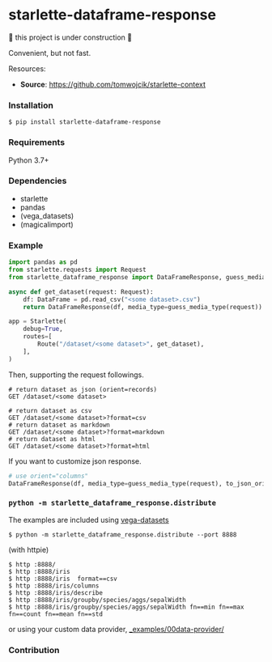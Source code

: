 # starlette-dataframe-response

:construction: this project is under construction :construction:

Convenient, but not fast.

Resources:

* **Source**: https://github.com/tomwojcik/starlette-context

### Installation 

`$ pip install starlette-dataframe-response`


### Requirements
Python 3.7+

### Dependencies

- starlette
- pandas
- (vega_datasets)
- (magicalimport)

### Example

```python
import pandas as pd
from starlette.requests import Request
from starlette_dataframe_response import DataFrameResponse, guess_media_type

async def get_dataset(request: Request):
    df: DataFrame = pd.read_csv("<some dataset>.csv")
    return DataFrameResponse(df, media_type=guess_media_type(request))

app = Starlette(
    debug=True,
    routes=[
        Route("/dataset/<some dataset>", get_dataset),
    ],
)
```


Then, supporting the request followings.

```
# return dataset as json (orient=records)
GET /dataset/<some dataset>

# return dataset as csv
GET /dataset/<some dataset>?format=csv
# return dataset as markdown
GET /dataset/<some dataset>?format=markdown
# return dataset as html
GET /dataset/<some dataset>?format=html
```

If you want to customize json response.

```py
# use orient="columns"
DataFrameResponse(df, media_type=guess_media_type(request), to_json_orient="columns")
```

### `python -m starlette_dataframe_response.distribute`

The examples are included using [vega-datasets](https://github.com/vega/vega-datasets)

```console
$ python -m starlette_dataframe_response.distribute --port 8888
```

(with httpie)

```
$ http :8888/
$ http :8888/iris
$ http :8888/iris  format==csv
$ http :8888/iris/columns
$ http :8888/iris/describe
$ http :8888/iris/groupby/species/aggs/sepalWidth
$ http :8888/iris/groupby/species/aggs/sepalWidth fn==min fn==max fn==count fn==mean fn==std
```

or using your custom data provider, [_examples/00data-provider/](https://github.com/podhmo/starlette-dataframe-response/tree/main/_examples/00data-provider)

### Contribution
